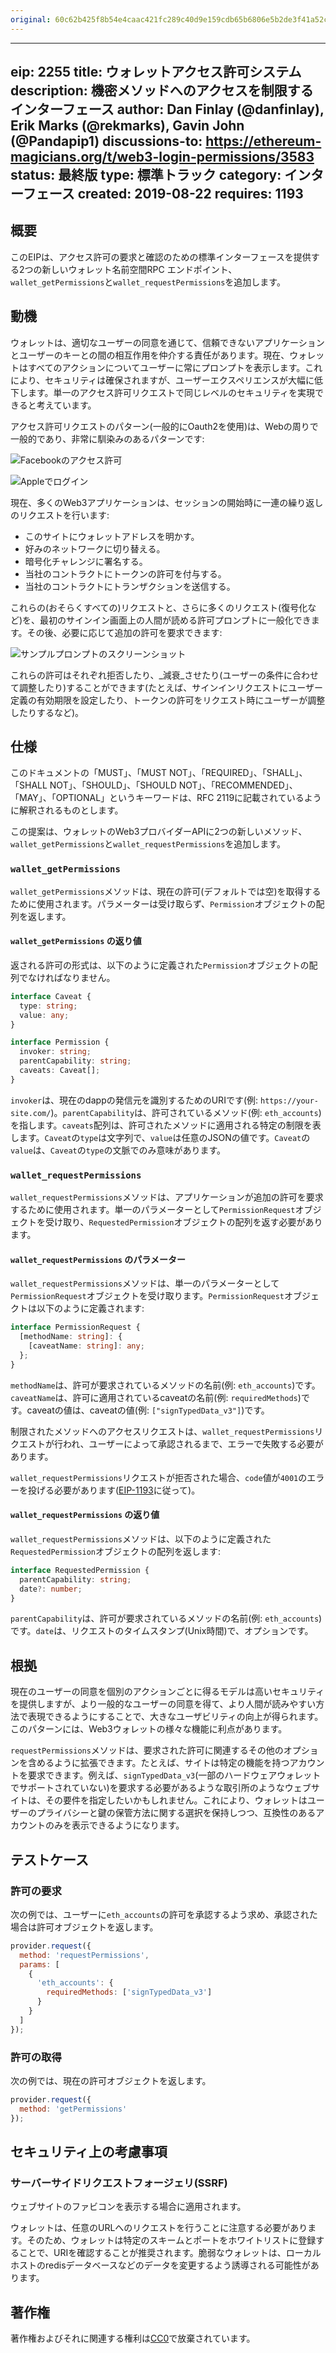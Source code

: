 ```yaml
---
original: 60c62b425f8b54e4caac421fc289c40d9e159cdb65b6806e5b2de3f41a52c7ce
---
```


---
eip: 2255
title: ウォレットアクセス許可システム
description: 機密メソッドへのアクセスを制限するインターフェース
author: Dan Finlay (@danfinlay), Erik Marks (@rekmarks), Gavin John (@Pandapip1)
discussions-to: https://ethereum-magicians.org/t/web3-login-permissions/3583
status: 最終版
type: 標準トラック
category: インターフェース
created: 2019-08-22
requires: 1193
---

## 概要

このEIPは、アクセス許可の要求と確認のための標準インターフェースを提供する2つの新しいウォレット名前空間RPC エンドポイント、`wallet_getPermissions`と`wallet_requestPermissions`を追加します。

## 動機

ウォレットは、適切なユーザーの同意を通じて、信頼できないアプリケーションとユーザーのキーとの間の相互作用を仲介する責任があります。現在、ウォレットはすべてのアクションについてユーザーに常にプロンプトを表示します。これにより、セキュリティは確保されますが、ユーザーエクスペリエンスが大幅に低下します。単一のアクセス許可リクエストで同じレベルのセキュリティを実現できると考えています。

アクセス許可リクエストのパターン(一般的にOauth2を使用)は、Webの周りで一般的であり、非常に馴染みのあるパターンです:

![Facebookのアクセス許可](../assets/eip-2255/facebook_permissions.png)

![Appleでログイン](../assets/eip-2255/log_in_with_apple.jpeg)

現在、多くのWeb3アプリケーションは、セッションの開始時に一連の繰り返しのリクエストを行います:

- このサイトにウォレットアドレスを明かす。
- 好みのネットワークに切り替える。
- 暗号化チャレンジに署名する。
- 当社のコントラクトにトークンの許可を付与する。
- 当社のコントラクトにトランザクションを送信する。

これらの(おそらくすべての)リクエストと、さらに多くのリクエスト(復号化など)を、最初のサインイン画面上の人間が読める許可プロンプトに一般化できます。その後、必要に応じて追加の許可を要求できます:

![サンプルプロンプトのスクリーンショット](../assets/eip-2255/permissions.png)

これらの許可はそれぞれ拒否したり、_減衰_させたり(ユーザーの条件に合わせて調整したり)することができます(たとえば、サインインリクエストにユーザー定義の有効期限を設定したり、トークンの許可をリクエスト時にユーザーが調整したりするなど)。

## 仕様

このドキュメントの「MUST」、「MUST NOT」、「REQUIRED」、「SHALL」、「SHALL NOT」、「SHOULD」、「SHOULD NOT」、「RECOMMENDED」、「MAY」、「OPTIONAL」というキーワードは、RFC 2119に記載されているように解釈されるものとします。

この提案は、ウォレットのWeb3プロバイダーAPIに2つの新しいメソッド、`wallet_getPermissions`と`wallet_requestPermissions`を追加します。

### `wallet_getPermissions`

`wallet_getPermissions`メソッドは、現在の許可(デフォルトでは空)を取得するために使用されます。パラメーターは受け取らず、`Permission`オブジェクトの配列を返します。

#### `wallet_getPermissions` の返り値

返される許可の形式は、以下のように定義された`Permission`オブジェクトの配列でなければなりません。

```typescript
interface Caveat {
  type: string;
  value: any;
}

interface Permission {
  invoker: string;
  parentCapability: string;
  caveats: Caveat[];
}
```

`invoker`は、現在のdappの発信元を識別するためのURIです(例: `https://your-site.com/`)。`parentCapability`は、許可されているメソッド(例: `eth_accounts`)を指します。`caveats`配列は、許可されたメソッドに適用される特定の制限を表します。`Caveat`の`type`は文字列で、`value`は任意のJSONの値です。`Caveat`の`value`は、`Caveat`の`type`の文脈でのみ意味があります。

### `wallet_requestPermissions`

`wallet_requestPermissions`メソッドは、アプリケーションが追加の許可を要求するために使用されます。単一のパラメーターとして`PermissionRequest`オブジェクトを受け取り、`RequestedPermission`オブジェクトの配列を返す必要があります。

#### `wallet_requestPermissions` のパラメーター

`wallet_requestPermissions`メソッドは、単一のパラメーターとして`PermissionRequest`オブジェクトを受け取ります。`PermissionRequest`オブジェクトは以下のように定義されます:

```typescript
interface PermissionRequest {
  [methodName: string]: {
    [caveatName: string]: any;
  };
}
```

`methodName`は、許可が要求されているメソッドの名前(例: `eth_accounts`)です。`caveatName`は、許可に適用されているcaveatの名前(例: `requiredMethods`)です。caveatの値は、caveatの値(例: `["signTypedData_v3"]`)です。

制限されたメソッドへのアクセスリクエストは、`wallet_requestPermissions`リクエストが行われ、ユーザーによって承認されるまで、エラーで失敗する必要があります。

`wallet_requestPermissions`リクエストが拒否された場合、`code`値が`4001`のエラーを投げる必要があります([EIP-1193](./eip-1193.md)に従って)。

#### `wallet_requestPermissions` の返り値

`wallet_requestPermissions`メソッドは、以下のように定義された`RequestedPermission`オブジェクトの配列を返します:

```typescript
interface RequestedPermission {
  parentCapability: string;
  date?: number;
}
```

`parentCapability`は、許可が要求されているメソッドの名前(例: `eth_accounts`)です。`date`は、リクエストのタイムスタンプ(Unix時間)で、オプションです。

## 根拠

現在のユーザーの同意を個別のアクションごとに得るモデルは高いセキュリティを提供しますが、より一般的なユーザーの同意を得て、より人間が読みやすい方法で表現できるようにすることで、大きなユーザビリティの向上が得られます。このパターンには、Web3ウォレットの様々な機能に利点があります。

`requestPermissions`メソッドは、要求された許可に関連するその他のオプションを含めるように拡張できます。たとえば、サイトは特定の機能を持つアカウントを要求できます。例えば、`signTypedData_v3`(一部のハードウェアウォレットでサポートされていない)を要求する必要があるような取引所のようなウェブサイトは、その要件を指定したいかもしれません。これにより、ウォレットはユーザーのプライバシーと鍵の保管方法に関する選択を保持しつつ、互換性のあるアカウントのみを表示できるようになります。

## テストケース

### 許可の要求

次の例では、ユーザーに`eth_accounts`の許可を承認するよう求め、承認された場合は許可オブジェクトを返します。

```javascript
provider.request({
  method: 'requestPermissions',
  params: [
    {
      'eth_accounts': {
        requiredMethods: ['signTypedData_v3']
      }
    }
  ]
});
```

### 許可の取得

次の例では、現在の許可オブジェクトを返します。

```javascript
provider.request({
  method: 'getPermissions'
});
```

## セキュリティ上の考慮事項

### サーバーサイドリクエストフォージェリ(SSRF)

ウェブサイトのファビコンを表示する場合に適用されます。

ウォレットは、任意のURLへのリクエストを行うことに注意する必要があります。そのため、ウォレットは特定のスキームとポートをホワイトリストに登録することで、URIを確認することが推奨されます。脆弱なウォレットは、ローカルホストのredisデータベースなどのデータを変更するよう誘導される可能性があります。

## 著作権

著作権およびそれに関連する権利は[CC0](../LICENSE.md)で放棄されています。
